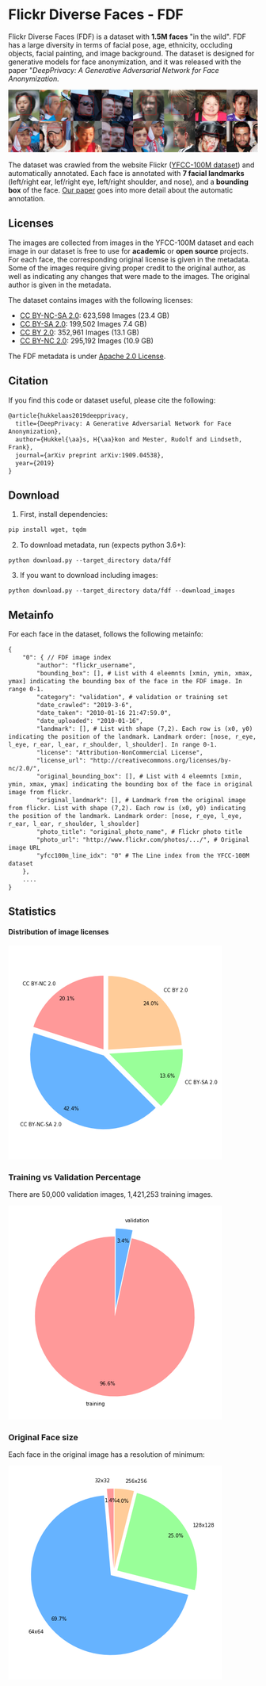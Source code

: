 # Flickr Diverse Faces - FDF
Flickr Diverse Faces (FDF) is a dataset with **1.5M faces** "in the wild".
FDF has a large diversity in terms of facial pose, age, ethnicity, occluding objects, facial painting, and image background.
The dataset is designed for generative models for face anonymization, and it was released with the paper "*DeepPrivacy: A Generative Adversarial Network for Face Anonymization.*


![](media/header_im.jpg)

The dataset was crawled from the website Flickr ([YFCC-100M dataset](http://projects.dfki.uni-kl.de/yfcc100m/)) and automatically annotated.
Each face is annotated with **7 facial landmarks** (left/right ear, lef/right eye, left/right shoulder, and nose), and a **bounding box** of the face. [Our paper]() goes into more detail about the automatic annotation.



## Licenses
The images are collected from images in the YFCC-100M dataset and each image in our dataset is free to use for **academic** or **open source** projects.
For each face, the corresponding original license is given in the metadata. Some of the images require giving proper credit to the original author, as well as indicating any changes that were made to the images. The original author is given in the metadata.

The dataset contains images with the following licenses:
 - [CC BY-NC-SA 2.0](https://creativecommons.org/licenses/by-nc-sa/2.0/): 623,598 Images (23.4 GB)
 - [CC BY-SA 2.0](https://creativecommons.org/licenses/by-sa/2.0/): 199,502 Images 7.4 GB)
- [CC BY 2.0](https://creativecommons.org/licenses/by/2.0/): 352,961 Images (13.1 GB)
- [CC BY-NC 2.0](https://creativecommons.org/licenses/by-nc/2.0/): 295,192 Images (10.9 GB)

The FDF metadata is under [Apache 2.0 License](https://www.apache.org/licenses/LICENSE-2.0).

## Citation
If you find this code or dataset useful, please cite the following:
```
@article{hukkelaas2019deepprivacy,
  title={DeepPrivacy: A Generative Adversarial Network for Face Anonymization},
  author={Hukkel{\aa}s, H{\aa}kon and Mester, Rudolf and Lindseth, Frank},
  journal={arXiv preprint arXiv:1909.04538},
  year={2019}
}

```

## Download

1. First, install dependencies:

```bash
pip install wget, tqdm
```

2. To download metadata, run (expects python 3.6+): 

```
python download.py --target_directory data/fdf
```

3. If you want to download including images:
```
python download.py --target_directory data/fdf --download_images
```


## Metainfo
For each face in the dataset, follows the following metainfo:

```
{
    "0": { // FDF image index
        "author": "flickr_username",
        "bounding_box": [], # List with 4 eleemnts [xmin, ymin, xmax, ymax] indicating the bounding box of the face in the FDF image. In range 0-1.
        "category": "validation", # validation or training set
        "date_crawled": "2019-3-6", 
        "date_taken": "2010-01-16 21:47:59.0",
        "date_uploaded": "2010-01-16",
        "landmark": [], # List with shape (7,2). Each row is (x0, y0) indicating the position of the landmark. Landmark order: [nose, r_eye, l_eye, r_ear, l_ear, r_shoulder, l_shoulder]. In range 0-1.
        "license": "Attribution-NonCommercial License",
        "license_url": "http://creativecommons.org/licenses/by-nc/2.0/",
        "original_bounding_box": [], # List with 4 eleemnts [xmin, ymin, xmax, ymax] indicating the bounding box of the face in original image from flickr.
        "original_landmark": [], # Landmark from the original image from flickr. List with shape (7,2). Each row is (x0, y0) indicating the position of the landmark. Landmark order: [nose, r_eye, l_eye, r_ear, l_ear, r_shoulder, l_shoulder]
        "photo_title": "original_photo_name", # Flickr photo title
        "photo_url": "http://www.flickr.com/photos/.../", # Original image URL
        "yfcc100m_line_idx": "0" # The Line index from the YFCC-100M dataset
    },
    ....
}
```

## Statistics
#### Distribution of image licenses

![](media/license_pie_chart.png)

### Training vs Validation Percentage
There are 50,000 validation images, 1,421,253 training images.

![](media/category_pie_chart.png)

### Original Face size
Each face in the original image has a resolution of minimum: 

![](media/face_size_chart.png)
